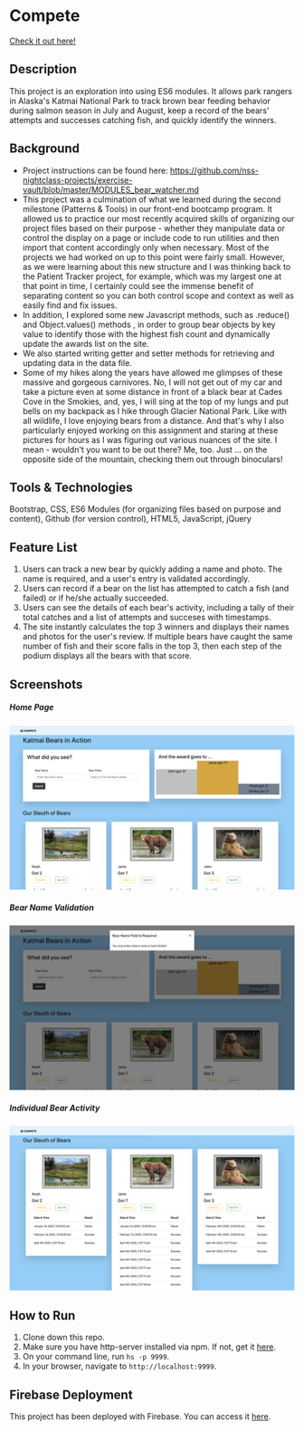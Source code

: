 # Compete
[Check it out here!](https://compete-9be14.firebaseapp.com/)

## Description
This project is an exploration into using ES6 modules. It allows park rangers in Alaska's Katmai National Park to track brown bear feeding behavior during salmon season in July and August, keep a record of the bears' attempts and successes catching fish, and quickly identify the winners.

## Background
* Project instructions can be found here: https://github.com/nss-nightclass-projects/exercise-vault/blob/master/MODULES_bear_watcher.md
* This project was a culmination of what we learned during the second milestone (Patterns & Tools) in our front-end bootcamp program. It allowed us to practice our most recently acquired skills of organizing our project files based on their purpose - whether they manipulate data or control the display on a page or include code to run utilities and then import that content accordingly only when necessary. Most of the projects we had worked on up to this point were fairly small. However, as we were learning about this new structure and I was thinking back to the Patient Tracker project, for example, which was my largest one at that point in time, I certainly could see the immense benefit of separating content so you can both control scope and context as well as easily find and fix issues. 
* In addition, I explored some new Javascript methods, such as .reduce() and Object.values() methods , in order to group bear objects by key value to identify those with the highest fish count and dynamically update the awards list on the site. 
* We also started writing getter and setter methods for retrieving and updating data in the data file. 
* Some of my hikes along the years have allowed me glimpses of these massive and gorgeous carnivores. No, I will not get out of my car and take a picture even at some distance in front of a black bear at Cades Cove in the Smokies, and, yes, I will sing at the top of my lungs and put bells on my backpack as I hike through Glacier National Park. Like with all wildlife, I love enjoying bears from a distance. And that's why I also particularly enjoyed working on this assignment and staring at these pictures for hours as I was figuring out various nuances of the site. I mean - wouldn't you want to be out there? Me, too. Just ... on the opposite side of the mountain, checking them out through binoculars!

## Tools & Technologies 
Bootstrap, CSS, ES6 Modules (for organizing  files based on purpose and content), Github (for version control), HTML5, JavaScript, jQuery

## Feature List
1. Users can track a new bear by quickly adding a name and photo. The name is required, and a user's entry is validated accordingly.
1. Users can record if a bear on the list has attempted to catch a fish (and failed) or if he/she actually succeeded. 
1. Users can see the details of each bear's activity, including a tally of their total catches and a list of attempts and succeses with timestamps. 
1. The site instantly calculates the top 3 winners and displays their names and photos for the user's review. If multiple bears have caught the same number of fish and their score falls in the top 3, then each step of the podium displays all the bears with that score. 


## Screenshots
##### Home Page
![Home Page](./bear-watcher-screenshots/home.png)
##### Bear Name Validation
![Bear Name Validation](./bear-watcher-screenshots/validation.png)
##### Individual Bear Activity
![Individual Bear Activity](./bear-watcher-screenshots/bear_activity.png)


## How to Run
1. Clone down this repo.
1. Make sure you have http-server installed via npm. If not, get it [here](https://www.npmjs.com/package/http-server).
1. On your command line, run `hs -p 9999`.
1. In your browser, navigate to `http://localhost:9999`.

## Firebase Deployment
This project has been deployed with Firebase. 
You can access it [here](https://compete-9be14.firebaseapp.com/). 
